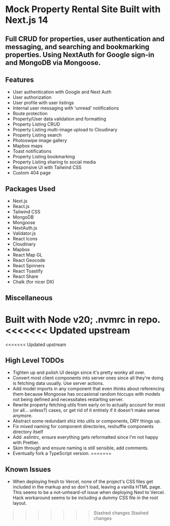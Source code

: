 # Mock Property Rental Site Built with Next.js 14
Full CRUD for properties, user authentication and messaging, and searching and bookmarking properties. Using NextAuth for Google sign-in and MongoDB via Mongoose.
---
## Features
- User authentication with Google and Next Auth
- User authorization
- User profile with user listings
- Internal user messaging with 'unread' notifications
- Route protection
- Property/User data validation and formatting
- Property Listing CRUD
- Property Listing multi-image upload to Cloudinary
- Property Listing search
- Photoswipe image gallery
- Mapbox maps
- Toast notifications
- Property Listing bookmarking
- Property Listing sharing to social media
- Responsive UI with Tailwind CSS
- Custom 404 page

## Packages Used
- Next.js
- React.js
- Tailwind CSS
- MongoDB
- Mongoose
- NextAuth.js
- Validator.js
- React Icons
- Cloudinary
- Mapbox
- React Map GL
- React Geocode
- React Spinners
- React Toastify
- React Share
- Chalk (for nicer DX)

## Miscellaneous
Built with Node v20; .nvmrc in repo.
<<<<<<< Updated upstream
=======

<<<<<<< Updated upstream
## High Level TODOs
- Tighten up and polish UI design since it's pretty wonky all over.
- Convert most client components into server ones since all they're doing is fetching data usually. Use server actions.
- Add model imports in any component that even *thinks* about referencing them because Mongoose has occasional random hiccups with models not being defined and necessitates restarting server.
- Rewrite property fetching utils from early on to actually account for most (or all... unless?) cases, or get rid of it entirely if it doesn't make sense anymore.
- Abstract some redundant shiz into utils or components, DRY things up.
- Fix mixed naming for component directories, reshuffle components directory itself
- Add .eslintrc, ensure everything gets reformatted since I'm not happy with Prettier.
- Skim through and ensure naming is still sensible, add comments.
- Eventually fork a TypeScript version.
=======
## Known Issues
- When deploying fresh to Vercel, none of the project's CSS files get included in the markup and so don't load, leaving a vanilla HTML page. This seems to be a not-unheard-of issue when deploying Next to Vercel. Hack workaround seems to be including a dummy CSS file in the root layout.
>>>>>>> Stashed changes
>>>>>>> Stashed changes
